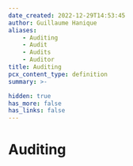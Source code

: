 ```yaml
---
date_created: 2022-12-29T14:53:45
author: Guillaume Hanique
aliases:
    - Auditing
    - Audit
    - Audits
    - Auditor
title: Auditing
pcx_content_type: definition
summary: >-

hidden: true
has_more: false
has_links: false
---
```


# Auditing
